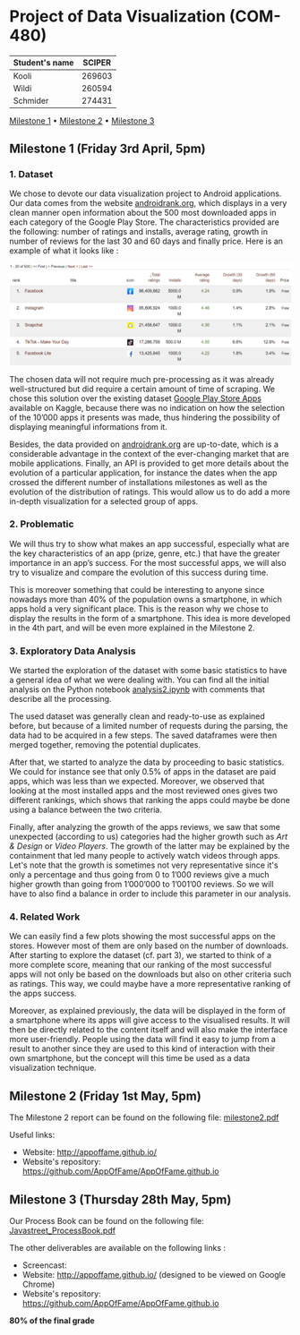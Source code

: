 # Project of Data Visualization (COM-480)

| Student's name | SCIPER |
| -------------- | ------ |
|     Kooli      | 269603 |
|     Wildi      | 260594 |
|     Schmider   | 274431 |

[Milestone 1](#milestone-1-friday-3rd-april-5pm) • [Milestone 2](#milestone-2-friday-1st-may-5pm) • [Milestone 3](#milestone-3-thursday-28th-may-5pm)

## Milestone 1 (Friday 3rd April, 5pm)

### 1. Dataset
We chose to devote our data visualization project to Android applications. Our data comes from the website [androidrank.org](https://www.androidrank.org), which displays in a very clean manner open information about the 500 most downloaded apps in each category of the Google Play Store. The characteristics provided are the following: number of ratings and installs, average rating, growth in number of reviews for the last 30 and 60 days and finally price. Here is an example of what it looks like :


![Overview of the data available at androidrank.org](res/overview.PNG)


The chosen data will not require much pre-processing as it was already well-structured but did require a certain amount of time of scraping. We chose this solution over the existing dataset [Google Play Store Apps](https://www.kaggle.com/lava18/google-play-store-apps) available on Kaggle, because there was no indication on how the selection of the 10’000 apps it presents was made, thus hindering the possibility of displaying meaningful informations from it.

Besides, the data provided on [androidrank.org](https://www.androidrank.org) are up-to-date, which is a considerable advantage in the context of the ever-changing market that are mobile applications. Finally, an API is provided to get more details about the evolution of a particular application, for instance the dates when the app crossed the different number of installations milestones as well as the evolution of the distribution of ratings. This would allow us to do add a more in-depth visualization for a selected group of apps.


### 2. Problematic
We will thus try to show what makes an app successful, especially what are the key characteristics of an app (prize, genre, etc.) that have the greater importance in an app’s success. For the most successful apps, we will also try to visualize and compare the evolution of this success during time.

This is moreover something that could be interesting to anyone since nowadays more than 40% of the population owns a smartphone, in which apps hold a very significant place. This is the reason why we chose to display the results in the form of a smartphone. This idea is more developed in the 4th part, and will be even more explained in the Milestone 2.

### 3. Exploratory Data Analysis
We started the exploration of the dataset with some basic statistics to have a general idea of what we were dealing with. You can find all the initial analysis on the Python notebook [analysis2.ipynb](analysis2.ipynb) with comments that describe all the processing.

The used dataset was generally clean and ready-to-use as explained before, but because of a limited number of requests during the parsing, the data had to be acquired in a few steps. The saved dataframes were then merged together, removing the potential duplicates. 

After that, we started to analyze the data by proceeding to basic statistics. We could for instance see that only 0.5% of apps in the dataset are paid apps, which was less than we expected. Moreover, we observed that looking at the most installed apps and the most reviewed ones gives two different rankings, which shows that ranking the apps could maybe be done using a balance between the two criteria.

Finally, after analyzing the growth of the apps reviews, we saw that some unexpected (according to us) categories had the higher growth such as *Art & Design* or *Video Players*. The growth of the latter may be explained by the containment that led many people to actively watch videos through apps. Let's note that the growth is sometimes not very representative since it's only a percentage and thus going from 0 to 1’000 reviews give a much higher growth than going from 1’000’000 to 1’001’00 reviews. So we will have to also find a balance in order to include this parameter in our analysis.

### 4. Related Work
We can easily find a few plots showing the most successful apps on the stores. However most of them are only based on the number of downloads. After starting to explore the dataset (cf. part 3), we started to think of a more complete score, meaning that our ranking of the most successful apps will not only be based on the downloads but also on other criteria such as ratings. This way, we could maybe have a more representative ranking of the apps success.

Moreover, as explained previously, the data will be displayed in the form of a smartphone where its apps will give access to the visualised results. It will then be directly related to the content itself and will also make the interface more user-friendly. People using the data will find it easy to jump from a result to another since they are used to this kind of interaction with their own smartphone, but the concept will this time be used as a data visualization technique.


## Milestone 2 (Friday 1st May, 5pm)

The Milestone 2 report can be found on the following file: [milestone2.pdf](milestone2.pdf)

Useful links: 
- Website: http://appoffame.github.io/
- Website's repository: https://github.com/AppOfFame/AppOfFame.github.io

## Milestone 3 (Thursday 28th May, 5pm)

Our Process Book can be found on the following file: [Javastreet_ProcessBook.pdf](Javastreet_ProcessBook.pdf)

The other deliverables are available on the following links :
- Screencast: 
- Website: http://appoffame.github.io/ (designed to be viewed on Google Chrome)
- Website's repository: https://github.com/AppOfFame/AppOfFame.github.io

**80% of the final grade**

